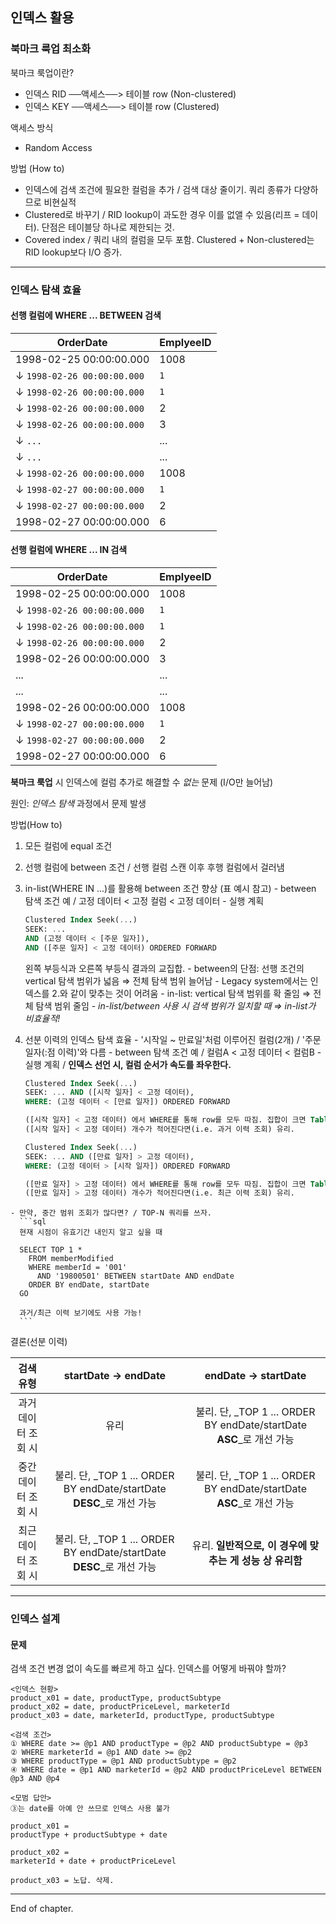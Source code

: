## 인덱스 활용

### 북마크 룩업 최소화
북마크 룩업이란?
  - 인덱스 RID ──액세스──> 테이블 row  (Non-clustered)
  - 인덱스 KEY ──액세스──> 테이블 row  (Clustered)

액세스 방식
  - Random Access

방법 (How to)
  * 인덱스에 검색 조건에 필요한 컬럼을 추가 / 검색 대상 줄이기. 쿼리 종류가 다양하므로 비현실적
  * Clustered로 바꾸기 / RID lookup이 과도한 경우 이를 없앨 수 있음(리프 = 데이터). 단점은 테이블당 하나로 제한되는 것.
  * Covered index / 쿼리 내의 컬럼을 모두 포함. Clustered + Non-clustered는 RID lookup보다 I/O 증가.

---
### 인덱스 탐색 효율

#### 선행 컬럼에 WHERE ... BETWEEN 검색

| OrderDate | EmplyeeID |
| ----------|-----------|
| 1998-02-25 00:00:00.000 | 1008 |
| ↓ `1998-02-26 00:00:00.000` | `1` |
| ↓ `1998-02-26 00:00:00.000` | `1` |
| ↓ `1998-02-26 00:00:00.000` | 2 |
| ↓ `1998-02-26 00:00:00.000` | 3 |
| ↓ `...` | ... |
| ↓ `...` | ... |
| ↓ `1998-02-26 00:00:00.000` | 1008 |
| ↓ `1998-02-27 00:00:00.000` | `1` |
| ↓ `1998-02-27 00:00:00.000` | 2 |
| 1998-02-27 00:00:00.000 | 6 |

#### 선행 컬럼에 WHERE ... IN 검색

| OrderDate | EmplyeeID |
| ----------|-----------|
| 1998-02-25 00:00:00.000 | 1008 |
| ↓ `1998-02-26 00:00:00.000` | `1` |
| ↓ `1998-02-26 00:00:00.000` | `1` |
| ↓ `1998-02-26 00:00:00.000` | 2 |
| 1998-02-26 00:00:00.000 | 3 |
| ... | ... |
| ... | ... |
| 1998-02-26 00:00:00.000 | 1008 |
| ↓ `1998-02-27 00:00:00.000` | `1` |
| ↓ `1998-02-27 00:00:00.000` | 2 |
| 1998-02-27 00:00:00.000 | 6 |

__북마크 룩업__ 시 인덱스에 컬럼 추가로 해결할 수 _없는_ 문제 (I/O만 늘어남)

원인: _인덱스 탐색_ 과정에서 문제 발생

방법(How to)
  1. 모든 컬럼에 equal 조건
  2. 선행 컬럼에 between 조건 / 선행 컬럼 스캔 이후 후행 컬럼에서 걸러냄
  3. in-list(WHERE IN ...)를 활용해 between 조건 향상 (표 예시 참고)
    - between 탐색 조건 예 / 고정 데이터 < 고정 컬럼 < 고정 데이터
    - 실행 계획
      ```sql
      Clustered Index Seek(...)
      SEEK: ...
      AND (고정 데이터 < [주문 일자]),
      AND ([주문 일자] < 고정 데이터) ORDERED FORWARD
      ```

      왼쪽 부등식과 오른쪽 부등식 결과의 교집합.
    - between의 단점: 선행 조건의 vertical 탐색 범위가 넓음 ⇒ 전체 탐색 범위 늘어남
    - Legacy system에서는 인덱스를 2.와 같이 맞추는 것이 어려움
    - in-list: vertical 탐색 범위를 확 줄임 ⇒ 전체 탐색 범위 줄임
    - _in-list/between 사용 시 검색 범위가 일치할 때 ⇒ in-list가 비효율적!_
  4. 선분 이력의 인덱스 탐색 효율
    - '시작일 ~ 만료일'처럼 이루어진 컬럼(2개) / '주문 일자(:점 이력)'와 다름
    - between 탐색 조건 예 / 컬럼A < 고정 데이터 < 컬럼B
    - 실행 계획 / **인덱스 선언 시, 컬럼 순서가 속도를 좌우한다.**
      ```sql
      Clustered Index Seek(...)
      SEEK: ... AND ([시작 일자] < 고정 데이터),
      WHERE: (고정 데이터 < [만료 일자]) ORDERED FORWARD

      ([시작 일자] < 고정 데이터) 에서 WHERE릍 통해 row를 모두 따짐. 집합이 크면 Table Scan과 동급이 됨.
      ([시작 일자] < 고정 데이터) 개수가 적어진다면(i.e. 과거 이력 조회) 유리.
      ```
      ```sql
      Clustered Index Seek(...)
      SEEK: ... AND ([만료 일자] > 고정 데이터),
      WHERE: (고정 데이터 > [시작 일자]) ORDERED FORWARD

      ([만료 일자] > 고정 데이터) 에서 WHERE릍 통해 row를 모두 따짐. 집합이 크면 Table Scan과 동급이 됨. /
      ([만료 일자] > 고정 데이터) 개수가 적어진다면(i.e. 최근 이력 조회) 유리.
      ```
    - 만약, 중간 범위 조회가 많다면? / TOP-N 쿼리를 쓰자.
      ```sql
      현재 시점이 유효기간 내인지 알고 싶을 때

      SELECT TOP 1 *
        FROM memberModified
        WHERE memberId = '001'
          AND '19800501' BETWEEN startDate AND endDate
        ORDER BY endDate, startDate
      GO

      과거/최근 이력 보기에도 사용 가능!
      ```

결론(선분 이력)

| 검색 유형 | startDate → endDate | endDate → startDate |
| :---: | :---: | :---: |
| 과거 데이터 조회 시 | 유리 | 불리. 단, _TOP 1 ... ORDER BY endDate/startDate **ASC**_로 개선 가능 |
| 중간 데이터 조회 시 | 불리. 단, _TOP 1 ... ORDER BY endDate/startDate **DESC**_로 개선 가능 | 불리. 단, _TOP 1 ... ORDER BY endDate/startDate **ASC**_로 개선 가능 |
| 최근 데이터 조회 시 | 불리. 단, _TOP 1 ... ORDER BY endDate/startDate **DESC**_로 개선 가능 | 유리. **일반적으로, 이 경우에 맞추는 게 성능 상 유리함** |

---
### 인덱스 설계

#### 문제
검색 조건 변경 없이 속도를 빠르게 하고 싶다. 인덱스를 어떻게 바꿔야 할까?
```
<인덱스 현황>
product_x01 = date, productType, productSubtype
product_x02 = date, productPriceLevel, marketerId
product_x03 = date, marketerId, productType, productSubtype

<검색 조건>
① WHERE date >= @p1 AND productType = @p2 AND productSubtype = @p3
② WHERE marketerId = @p1 AND date >= @p2
③ WHERE productType = @p1 AND productSubtype = @p2
④ WHERE date = @p1 AND marketerId = @p2 AND productPriceLevel BETWEEN @p3 AND @p4
```

```
<모범 답안>
③는 date를 아예 안 쓰므로 인덱스 사용 불가

product_x01 =
productType + productSubtype + date

product_x02 =
marketerId + date + productPriceLevel

product_x03 = 노답. 삭제.
```
---
End of chapter.
